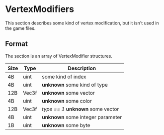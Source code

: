 # VertexModifiers

This section describes some kind of vertex modification, but it isn't used in the game files.

## Format

The section is an array of VertexModifier structures.

| Size | Type  | Description |
|------|-------|-------------|
|  4B  | uint  | some kind of index |
|  4B  | uint  | __unknown__ some kind of type |
| 12B  | Vec3f | __unknown__ some vector |
|  4B  | uint  | __unknown__ some color |
| 12B  | Vec3f | _type == 1_ __unknown__ some vector |
|  4B  | uint  | __unknown__ some integer parameter |
|  1B  | uint  | __unknown__ some byte |
